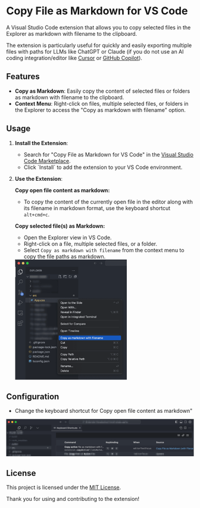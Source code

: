 # Copy File as Markdown for VS Code

A Visual Studio Code extension that allows you to copy selected files in the Explorer as markdown with filename to the clipboard.

The extension is particularly useful for quickly and easily exporting multiple files with paths for LLMs like ChatGPT or Claude (if you do not use an AI coding integration/editor like [Cursor](https://www.cursor.com/) or [GitHub Copilot](https://github.com/features/copilot)).

## Features

- **Copy as Markdown**: Easily copy the content of selected files or folders as markdown with filename to the clipboard.
- **Context Menu**: Right-click on files, multiple selected files, or folders in the Explorer to access the "Copy as markdown with filename" option.

## Usage

1. **Install the Extension**:
    - Search for "Copy File as Markdown for VS Code" in the [Visual Studio Code Marketplace](https://marketplace.visualstudio.com/VSCode).
    - Click \`Install\` to add the extension to your VS Code environment.

2. **Use the Extension**:

    **Copy open file content as markdown:**

    - To copy the content of the currently open file in the editor along with its filename in markdown format, use the keyboard shortcut `alt+cmd+c`.

    **Copy selected file(s) as Markdown:**

    - Open the Explorer view in VS Code.
    - Right-click on a file, multiple selected files, or a folder.
    - Select `Copy as markdown with filename` from the context menu to copy the file paths as markdown.

    <img src="./assets/screenshot-context-menu.png" alt="Context menu screenshot" width="300" />

## Configuration

- Change the keyboard shortcut for Copy open file content as markdown" 
<img src="./assets/screenshot-keybindings-change.png" alt="Change key bindings screenshot" width="600" />


## License

This project is licensed under the [MIT License](LICENSE.md).

Thank you for using and contributing to the extension!
